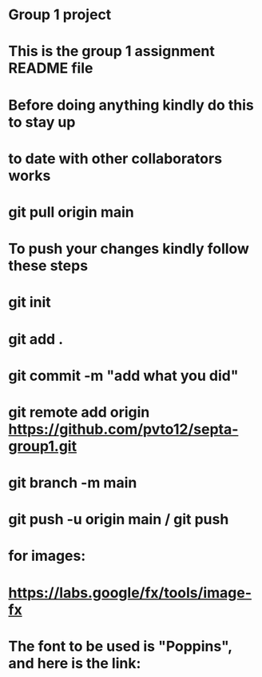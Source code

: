 # Group 1 project

# This is the group 1 assignment README file

# Before doing anything kindly do this to stay up

# to date with other collaborators works

# git pull origin main

#

# To push your changes kindly follow these steps

# git init

# git add .

# git commit -m "add what you did"

# git remote add origin https://github.com/pvto12/septa-group1.git

# git branch -m main

# git push -u origin main / git push

# for images:

# https://labs.google/fx/tools/image-fx

# The font to be used is "Poppins", and here is the link:
### <link rel="preconnect" href="https://fonts.googleapis.com">
<link rel="preconnect" href="https://fonts.gstatic.com" crossorigin>
<link href="https://fonts.googleapis.com/css2?family=Montserrat:ital,wght@0,100..900;1,100..900&family=Poppins:ital,wght@0,100;0,200;0,300;0,400;0,500;0,600;0,700;0,800;0,900;1,100;1,200;1,300;1,400;1,500;1,600;1,700;1,800;1,900&display=swap" rel="stylesheet">